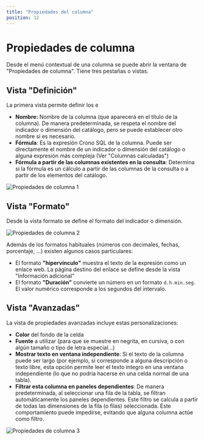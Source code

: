 ```yaml
---
title: "Propiedades del columna"
position: 12
---
```


# Propiedades de columna

Desde el menú contextual de una columna se puede abrir la ventana de "Propiedades de columna". Tiene tres pestañas o vistas.

## Vista "Definición"

La primera vista permite definir los e

- **Nombre:** Nombre de la columna (que aparecerá en el título de la columna). De manera predeterminada, se respeta el nombre del indicador o dimensión del catálogo, pero se puede establecer otro nombre si es necesario.
- **Fórmula**: Es la expresión Crono SQL de la columna. Puede ser directamente el nombre de un indicador o dimensión del catálogo o alguna expresión más compleja (Ver "Columnas calculadas")
- **Fórmula a partir de las columnas existentes en la consulta**: Determina si la fórmula es un cálculo a partir de las columnas de la consulta o a partir de los elementos del catálogo.

![Propiedades de columna 1](/images/analysis/PropiedadesColumna1.png)


## Vista "Formato"

Desde la vista formato se define el formato del indicador o dimensión.

![Propiedades de columna 2](/images/analysis/PropiedadesColumna2.png)

Además de los formatos habituales (números con decimales, fechas, porcentaje, ...) existen algunos casos particulares:

- El formato **"hipervínculo"** muestra el texto de la expresión como un enlace web. La página destino del enlace se define desde la vista "Información adicional"
- El formato **"Duración"** convierte un número en un formato `d.h.min.seg`. El valor numérico corresponde a los segundos del intervalo.

## Vista "Avanzadas"

La vista de propiedades avanzadas incluye estas personalizaciones:

- **Color** del fondo de la celda
- **Fuente** a utilizar (para que se muestre en negrita, en cursiva, o con algún tamaño o tipo de letra especial...)
- **Mostrar texto en ventana independiente**: Si el texto de la columna puede ser largo (por ejemplo, si corresponde a alguna descripción o texto libre, esta opción permite leer el texto íntegro en una ventana independiente (lo que no podría hacerse en una celda normal de una tabla).
- **Filtrar esta columna en paneles dependientes**: De manera predeterminada, al seleccionar una fila de la tabla, se filtran automáticamente los paneles dependientes. Este filtro se calcula a partir de todas las dimensiones de la fila (o filas) seleccionada. Este comportamiento puede impedirse, evitando que alguna columna actúe como filtro.  

![Propiedades de columna 3](/images/analysis/PropiedadesColumna3.png)
